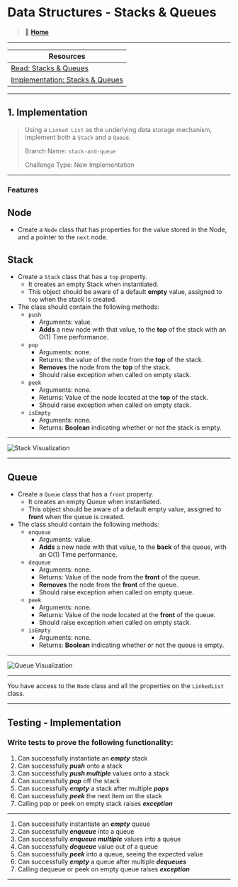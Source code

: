 # Data Structures - Stacks & Queues

> 🏡 **[**Home**](../../README.md)**

---

| Resources |
|---|
| [Read: Stacks & Queues](https://bit.ly/3CHNTBv) |
| [Implementation: Stacks & Queues](https://bit.ly/3fFRhna) |

---

## 1. Implementation

> Using a `Linked List` as the underlying data storage mechanism, implement both a `Stack` and a `Queue`.
>
> Branch Name: `stack-and-queue`
>
> Challenge Type: New Implementation

---

### Features

## **Node**

- Create a `Node` class that has properties for the value stored in the Node, and a pointer to the `next` node.

## **Stack**

- Create a `Stack` class that has a `top` property.
  - It creates an empty Stack when instantiated.
  - This object should be aware of a default **empty** value, assigned to `top` when the stack is created.
- The class should contain the following methods:
  - `push`
    - Arguments: value.
    - **Adds** a new node with that value, to the **top** of the stack with an O(1) Time performance.
  - `pop`
    - Arguments: none.
    - Returns: the value of the node from the **top** of the stack.
    - **Removes** the node from the **top** of the stack.
    - Should raise exception when called on empty stack.
  - `peek`
    - Arguments: none.
    - Returns: Value of the node located at the **top** of the stack.
    - Should raise exception when called on empty stack.
  - `isEmpty`
    - Arguments: none.
    - Returns: **Boolean** indicating whether or not the stack is empty.

---

![Stack Visualization](https://bit.ly/3SjElAW)

---

## **Queue**

- Create a `Queue` class that has a `front` property.
  - It creates an empty Queue when instantiated.
  - This object should be aware of a default empty value, assigned to **front** when the queue is created.
- The class should contain the following methods:
  - `enqueue`
    - Arguments: value.
    - **Adds** a new node with that value, to the **back** of the queue, with an O(1) Time performance.
  - `dequeue`
    - Arguments: none.
    - Returns: Value of the node from the **front** of the queue.
    - **Removes** the node from the **front** of the queue.
    - Should raise exception when called on empty queue.
  - `peek`
    - Arguments: none.
    - Returns: Value of the node located at the **front** of the queue.
    - Should raise exception when called on empty stack.
  - `isEmpty`
    - Arguments: none.
    - Returns: **Boolean** indicating whether or not the queue is empty.

---

![Queue Visualization](https://bit.ly/3gbDHYU)

---

You have access to the `Node` class and all the properties on the `LinkedList` class.

---

## Testing - Implementation

### Write tests to prove the following functionality:

1. Can successfully instantiate an ***empty*** stack
2. Can successfully ***push*** onto a stack
3. Can successfully ***push multiple*** values onto a stack
4. Can successfully ***pop*** off the stack
5. Can successfully ***empty*** a stack after multiple ***pops***
6. Can successfully ***peek*** the next item on the stack
7. Calling pop or peek on empty stack raises ***exception***

---

1. Can successfully instantiate an ***empty*** queue
2. Can successfully ***enqueue*** into a queue
3. Can successfully ***enqueue multiple*** values into a queue
4. Can successfully ***dequeue*** value out of a queue
5. Can successfully ***peek*** into a queue, seeing the expected value
6. Can successfully ***empty*** a queue after multiple ***dequeues***
7. Calling dequeue or peek on empty queue raises ***exception***

---

